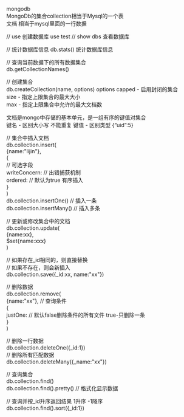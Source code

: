 mongodb  
MongoDb的集合collection相当于Mysql的一个表  
文档 相当于mysql里面的一行数据  

// use 创建数据库
use test
// show dbs 查看数据库

// 统计数据库信息
db.stats() 统计数据库信息

// 查询当前数据下的所有数据集合  
db.getCollectionNames()

// 创建集合  
db.createCollection(name, options)
options
capped - 启用封闭的集合  
size - 指定上限集合的最大大小  
max - 指定上限集合中允许的最大文档数  

文档是mongo中存储的基本单元，是一组有序的键值对集合  
键名 - 区别大小写 不能重复
键值 - 区别类型 
{“uid”:5}

// 集合中插入文档  
db.collection.insert(  
	{name:"lijin"},   
{	  
	// 可选字段   
	writeConcern:<document> // 出错捕获机制  
	ordered:<bool> // 默认为true 有序插入  
	}  
)  
db.collection.insertOne() // 插入一条  
db.collection.insertMany() // 插入多条  

// 更新或修改集合中的文档  
db.collection.update(  
	{name:xx},  
	$set{name:xxx}  
)  
 
// 如果存在_id相同的，则直接替换  
// 如果不存在，则会新插入  
db.collection.save({_id:xx, name:"xx"})  

// 删除数据  
db.collection.remove(  
	{name:"xx"},  // 查询条件  
	{  
	justOne:<bool> // 默认false删除条件的所有文件 true-只删除一条  
	}  
)  

// 删除一行数据  
db.collection.deleteOne({_id:1})  
// 删除所有匹配数据  
db.collection.deleteMany({_name:"xx"})  

// 查询集合  
db.collection.find()  
db.collection.find().pretty() // 格式化显示数据  

// 查询并按_id升序返回结果 1升序 -1降序  
db.collection.find().sort({_id:1})  
